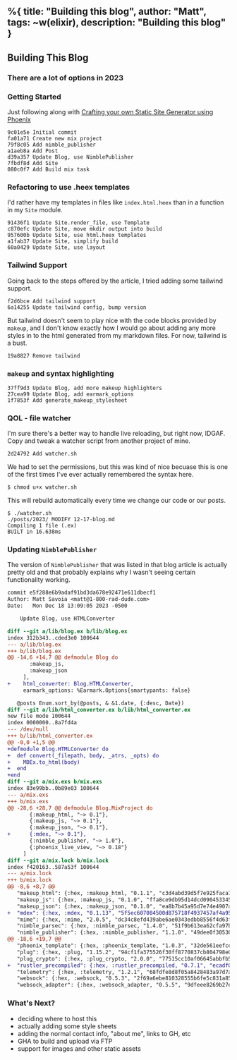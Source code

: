 %{
  title: "Building this blog",
  author: "Matt",
  tags: ~w(elixir),
  description: "Building this blog"
}
---
## Building This Blog

### There are a lot of options in 2023

### Getting Started

Just following along with [Crafting your own Static Site Generator using Phoenix](https://fly.io/phoenix-files/crafting-your-own-static-site-generator-using-phoenix/)

```
9c01e5e Initial commit
fa01a71 Create new mix project
79f8c05 Add nimble_publisher
a1aeb8a Add Post
d39a357 Update Blog, use NimblePublisher
7fbdf8d Add Site
080c0f7 Add Build mix task
```

### Refactoring to use .heex templates

I'd rather have my templates in files like `index.html.heex` than in a function in my `Site` module.

```
91436f1 Update Site.render_file, use Template
c870efc Update Site, move mkdir output into build
957600b Update Site, use html.heex templates
a1fab37 Update Site, simplify build
60a0429 Update Site, use layout
```

### Tailwind Support

Going back to the steps offered by the article, I tried adding some tailwind support.

```
f2d6bce Add tailwind support
6a14255 Update tailwind config, bump version
```

But tailwind doesn't seem to play nice with the code blocks provided by `makeup`, and I don't know exactly how I would go about adding any more styles in to the html generated from my markdown files.
For now, tailwind is a bust.

```
19a8827 Remove tailwind
```

### `makeup` and syntax highlighting

```
37ff9d3 Update Blog, add more makeup highlighters
27cea99 Update Blog, add earmark_options
1f7853f Add generate_makeup_stylesheet
```

### QOL - file watcher

I'm sure there's a better way to handle live reloading, but right now, IDGAF.
Copy and tweak a watcher script from another project of mine.

```
2d24792 Add watcher.sh
```

We had to set the permissions, but this was kind of nice becuase this is one of the first times I've ever actually remembered the syntax here.

```
$ chmod u+x watcher.sh
```

This will rebuild automatically every time we change our code or our posts.

```
$ ./watcher.sh
./posts/2023/ MODIFY 12-17-blog.md
Compiling 1 file (.ex)
BUILT in 16.638ms
```

### Updating `NimblePublisher`

The version of `NimblePublisher` that was listed in that blog article is actually pretty old and that probably explains why I wasn't seeing certain functionality working.

```diff
commit e5f288e6b9adaf91bd3da678e92471e611dbecf1
Author: Matt Savoia <matt@1-800-rad-dude.com>
Date:   Mon Dec 18 13:09:05 2023 -0500

    Update Blog, use HTMLConverter

diff --git a/lib/blog.ex b/lib/blog.ex
index 312b343..cded3e0 100644
--- a/lib/blog.ex
+++ b/lib/blog.ex
@@ -14,6 +14,7 @@ defmodule Blog do
       :makeup_js,
       :makeup_json
     ],
+    html_converter: Blog.HTMLConverter,
     earmark_options: %Earmark.Options{smartypants: false}

   @posts Enum.sort_by(@posts, & &1.date, {:desc, Date})
diff --git a/lib/html_converter.ex b/lib/html_converter.ex
new file mode 100644
index 0000000..8a7fd4a
--- /dev/null
+++ b/lib/html_converter.ex
@@ -0,0 +1,5 @@
+defmodule Blog.HTMLConverter do
+  def convert(_filepath, body, _atrs, _opts) do
+    MDEx.to_html(body)
+  end
+end
diff --git a/mix.exs b/mix.exs
index 83e99bb..0b89e03 100644
--- a/mix.exs
+++ b/mix.exs
@@ -28,6 +28,7 @@ defmodule Blog.MixProject do
       {:makeup_html, "~> 0.1"},
       {:makeup_js, "~> 0.1"},
       {:makeup_json, "~> 0.1"},
+      {:mdex, "~> 0.1"},
       {:nimble_publisher, "~> 1.0"},
       {:phoenix_live_view, "~> 0.18"}
     ]
diff --git a/mix.lock b/mix.lock
index f420163..587a53f 100644
--- a/mix.lock
+++ b/mix.lock
@@ -8,6 +8,7 @@
   "makeup_html": {:hex, :makeup_html, "0.1.1", "c3d4abd39d5f7e925faca72ada6e9cc5c6f5fa7cd5bc0158315832656cf14d7f", [:mix], [{:makeup, "~> 1.0", [hex: :makeup, repo: "hexpm", optional: false]}], "hexpm", "44f2a61bc5243645dd7fafeaa6cc28793cd22f3c76b861e066168f9a5b2c26a4"},
   "makeup_js": {:hex, :makeup_js, "0.1.0", "ffa8ce9db95d14dcd09045334539d5992d540d63598c592d4805b7674bdd6675", [:mix], [{:makeup, "~> 1.0", [hex: :makeup, repo: "hexpm", optional: false]}], "hexpm", "3f0c1a5eb52c9737b1679c926574e83bb260ccdedf08b58ee96cca7c685dea75"},
   "makeup_json": {:hex, :makeup_json, "0.1.0", "ea8b7b45a95d7e74e4907a9d12669b05b6858ed90d0a5fc3412b26623f9aa7af", [:mix], [{:makeup, "~> 1.0", [hex: :makeup, repo: "hexpm", optional: false]}, {:nimble_parsec, "~> 1.1", [hex: :nimble_parsec, repo: "hexpm", optional: false]}], "hexpm", "7b79e8bf88ca9e2f7757c167feac2385479e1b773f37390b8e1b8ff014d4e7ca"},
+  "mdex": {:hex, :mdex, "0.1.13", "5f5ec607084500d875718f4937457af4a9509ae1bac8b74b69319bda6d566881", [:mix], [{:rustler, "~> 0.29", [hex: :rustler, repo: "hexpm", optional: true]}, {:rustler_precompiled, "~> 0.6", [hex: :rustler_precompiled, repo: "hexpm", optional: false]}], "hexpm", "0b248afe39f7019f6dad6e9db3f99a6f3fac2675b829b31883e79ea8f63766f1"},
   "mime": {:hex, :mime, "2.0.5", "dc34c8efd439abe6ae0343edbb8556f4d63f178594894720607772a041b04b02", [:mix], [], "hexpm", "da0d64a365c45bc9935cc5c8a7fc5e49a0e0f9932a761c55d6c52b142780a05c"},
   "nimble_parsec": {:hex, :nimble_parsec, "1.4.0", "51f9b613ea62cfa97b25ccc2c1b4216e81df970acd8e16e8d1bdc58fef21370d", [:mix], [], "hexpm", "9c565862810fb383e9838c1dd2d7d2c437b3d13b267414ba6af33e50d2d1cf28"},
   "nimble_publisher": {:hex, :nimble_publisher, "1.1.0", "49dee0f30536140268996660a5927d0282946949c35c88ccc6da11a19231b4b6", [:mix], [{:earmark, "~> 1.4", [hex: :earmark, repo: "hexpm", optional: false]}, {:makeup, "~> 1.0", [hex: :makeup, repo: "hexpm", optional: false]}], "hexpm", "80fb42d8d1e34f41ff29fc2a1ae6ab86ea7b764b3c2d38e5268a43cf33825782"},
@@ -18,6 +19,7 @@
   "phoenix_template": {:hex, :phoenix_template, "1.0.3", "32de561eefcefa951aead30a1f94f1b5f0379bc9e340bb5c667f65f1edfa4326", [:mix], [{:phoenix_html, "~> 2.14.2 or ~> 3.0", [hex: :phoenix_html, repo: "hexpm", optional: true]}], "hexpm", "16f4b6588a4152f3cc057b9d0c0ba7e82ee23afa65543da535313ad8d25d8e2c"},
   "plug": {:hex, :plug, "1.15.2", "94cf1fa375526f30ff8770837cb804798e0045fd97185f0bb9e5fcd858c792a3", [:mix], [{:mime, "~> 1.0 or ~> 2.0", [hex: :mime, repo: "hexpm", optional: false]}, {:plug_crypto, "~> 1.1.1 or ~> 1.2 or ~> 2.0", [hex: :plug_crypto, repo: "hexpm", optional: false]}, {:telemetry, "~> 0.4.3 or ~> 1.0", [hex: :telemetry, repo: "hexpm", optional: false]}], "hexpm", "02731fa0c2dcb03d8d21a1d941bdbbe99c2946c0db098eee31008e04c6283615"},
   "plug_crypto": {:hex, :plug_crypto, "2.0.0", "77515cc10af06645abbfb5e6ad7a3e9714f805ae118fa1a70205f80d2d70fe73", [:mix], [], "hexpm", "53695bae57cc4e54566d993eb01074e4d894b65a3766f1c43e2c61a1b0f45ea9"},
+  "rustler_precompiled": {:hex, :rustler_precompiled, "0.7.1", "ecadf02cc59a0eccbaed6c1937303a5827fbcf60010c541595e6d3747d3d0f9f", [:mix], [{:castore, "~> 0.1 or ~> 1.0", [hex: :castore, repo: "hexpm", optional: false]}, {:rustler, "~> 0.23", [hex: :rustler, repo: "hexpm", optional: true]}], "hexpm", "b9e4657b99a1483ea31502e1d58c464bedebe9028808eda45c3a429af4550c66"},
   "telemetry": {:hex, :telemetry, "1.2.1", "68fdfe8d8f05a8428483a97d7aab2f268aaff24b49e0f599faa091f1d4e7f61c", [:rebar3], [], "hexpm", "dad9ce9d8effc621708f99eac538ef1cbe05d6a874dd741de2e689c47feafed5"},
   "websock": {:hex, :websock, "0.5.3", "2f69a6ebe810328555b6fe5c831a851f485e303a7c8ce6c5f675abeb20ebdadc", [:mix], [], "hexpm", "6105453d7fac22c712ad66fab1d45abdf049868f253cf719b625151460b8b453"},
   "websock_adapter": {:hex, :websock_adapter, "0.5.5", "9dfeee8269b27e958a65b3e235b7e447769f66b5b5925385f5a569269164a210", [:mix], [{:bandit, ">= 0.6.0", [hex: :bandit, repo: "hexpm", optional: true]}, {:plug, "~> 1.14", [hex: :plug, repo: "hexpm", optional: false]}, {:plug_cowboy, "~> 2.6", [hex: :plug_cowboy, repo: "hexpm", optional: true]}, {:websock, "~> 0.5", [hex: :websock, repo: "hexpm", optional: false]}], "hexpm", "4b977ba4a01918acbf77045ff88de7f6972c2a009213c515a445c48f224ffce9"},
```

### What's Next?

- deciding where to host this
- actually adding some style sheets
- adding the normal contact info, "about me", links to GH, etc
- GHA to build and upload via FTP
- support for images and other static assets
